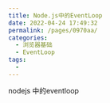 ```yaml
---
title: Node.js中的EventLoop
date: 2022-04-24 17:49:32
permalink: /pages/0970aa/
categories:
  - 浏览器基础
  - EventLoop
tags:
  - 
---
```

nodejs 中的eventloop
